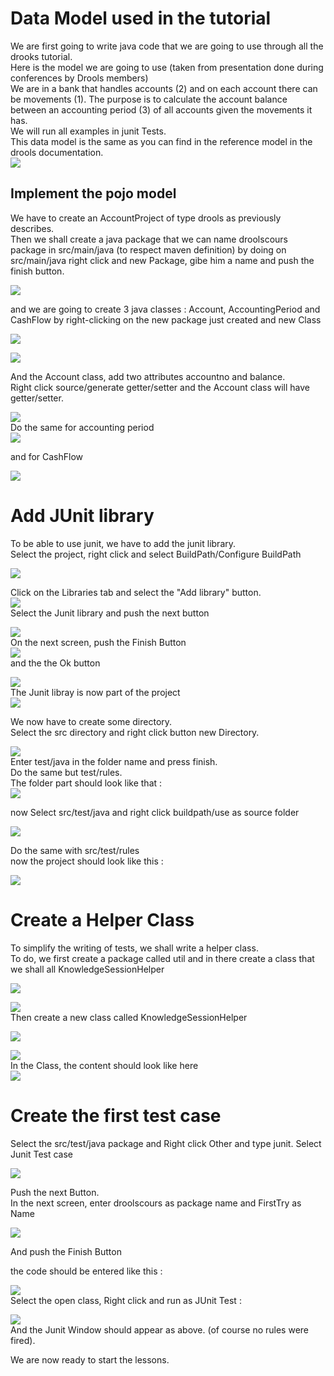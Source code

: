# Data Model used in the tutorial

We are first going to write java code that we are going to use through all the drooks tutorial.  
Here is the model we are going to use \(taken from presentation done during conferences by Drools members\)  
We are in a bank that handles accounts \(2\) and on each account there can be movements \(1\). The purpose is to calculate the account balance between an accounting period \(3\) of all accounts given the movements it has.  
We will run all examples in junit Tests.  
This data model is the same as you can find in the reference model in the drools documentation.  
![](drools/dataModel_fig1.jpeg)

## Implement the pojo model

We have to create an AccountProject of type drools as previously describes.  
Then we shall create a java package that we can name droolscours package in src/main/java \(to respect maven definition\) by doing on src/main/java right click and new Package, gibe him a name and push the finish button.

![](drools/dataModel_fig2.jpeg)

and we are going to create 3 java classes : Account, AccountingPeriod and CashFlow by right-clicking on the new package just created and new Class

![](drools/dataModel_fig3.jpeg)

![](drools/dataModel_fig4.png)

And the Account class, add two attributes accountno and balance.  
Right click source/generate getter/setter and the Account class will have getter/setter.

![](drools/dataModel_fig5.png)  
Do the same for accounting period   
![](drools/dataModel_fig6.png)

and for CashFlow

![](drools/dataModel_fig7.png)

# Add JUnit library

To be able to use junit, we have to add the junit library.  
Select the project, right click and select BuildPath/Configure BuildPath

![](drools/dataModel_fig8.png)

Click on the Libraries tab and select the "Add library" button.  
![](drools/dataModel_fig9.png)  
Select the Junit library and push the next button

![](drools/dataModel_fig10.png)  
On the next screen, push the Finish Button  
![](drools/dataModel_fig11.png)  
and the the Ok button

![](drools/dataModel_fig12.png)  
The Junit libray is now part of the project  
![](drools/dataModel_fig13.png)

We now have to create some directory.  
Select the src  directory and right click button new Directory.

![](drools/dataModel_fig14.png)  
Enter test/java in the folder name and press finish.  
Do the same but test/rules.   
The folder part should look like that :   
![](drools/dataModel_fig15.png)

now Select src/test/java and right click buildpath/use as source folder

![](drools/dataModel_fig16.png)

Do the same with src/test/rules  
now the project should look like this :

![](drools/dataModel_fig17.png)

# Create a Helper Class

To simplify the writing of tests, we shall write a helper class.  
To do, we first create a package called util and in there create a class that we shall all KnowledgeSessionHelper

![](drools/dataModel_fig18.png)

![](drools/dataModel_fig20.png)  
Then create a new class called KnowledgeSessionHelper

![](drools/dataModel_fig21.png)

![](drools/dataModel_fig22.png)  
In the Class, the content should look like here  
![](drools/dataModel_fig23.png)

# Create the first test case

Select the src/test/java package and Right click Other and type junit. Select Junit Test case

![](drools/dataModel_fig24.png)

Push the next Button.  
In the next screen, enter droolscours as package name and FirstTry as Name

![](drools/dataModel_fig25.png)

And push the Finish Button

the code should be entered like this :

![](drools/dataModel_fig26.png)  
Select the open class, Right click and run as JUnit Test :

![](drools/dataModel_fig27.png)  
And the Junit Window should appear as above. \(of course no rules were fired\).

We are now ready to start the lessons.

